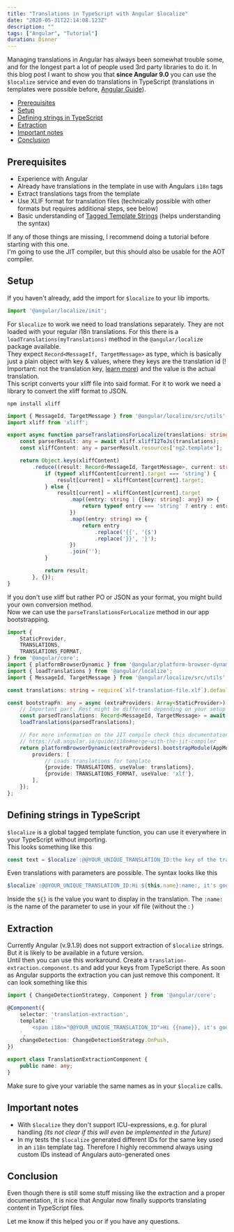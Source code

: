 ```yaml
---
title: "Translations in TypeScript with Angular $localize"
date: "2020-05-31T22:14:08.123Z"
description: ""
tags: ["Angular", "Tutorial"]
duration: Dinner
---
```


Managing translations in Angular has always been somewhat trouble some, and for the longest part a lot of people used 
3rd party libraries to do it. In this blog post I want to show you that **since Angular 9.0** you can use the `$localize` 
service and even do translations in TypeScript (translations in templates were possible before, 
[Angular Guide](https://angular.io/guide/i18n)).

- [Prerequisites](#prerequisites)
- [Setup](#setup)
- [Defining strings in TypeScript](#defining-strings-in-typescript)
- [Extraction](#extraction)
- [Important notes](#important-notes)
- [Conclusion](#conclusion)

## Prerequisites

* Experience with Angular
* Already have translations in the template in use with Angulars `i18n` tags
* Extract translations tags from the template
* Use XLIF format for translation files (technically possible with other formats but requires additional steps, see below)
* Basic understanding of [Tagged Template Strings](https://developer.mozilla.org/en-US/docs/Web/JavaScript/Reference/Template_literals)
 (helps understanding the syntax)

If any of those things are missing, I recommend doing a tutorial before starting with this one.  
I'm going to use the JIT compiler, but this should also be usable for the AOT compiler.

## Setup

If you haven't already, add the import for `$localize` to your lib imports.

```javascript
import '@angular/localize/init';
``` 

For `$localize` to work we need to load translations separately. They are not loaded with your regular i18n translations. 
For this there is a `loadTranslations(myTranslations)` method in the `@angular/localize` package available.  
They expect `Record<MessageIf, TargetMessage>` as type, which is basically just a plain object with key & values, where 
they keys are the translation id (! Important: not the translation key, [learn more](https://angular.io/guide/i18n#set-a-custom-id-for-persistence-and-maintenance)) 
and the value is the actual translation.  
This script converts your xliff file into said format. For it to work we need a library to convert the xliff format to 
JSON.

```
npm install xliff
```

```typescript
import { MessageId, TargetMessage } from '@angular/localize/src/utils';
import xliff from 'xliff';

export async function parseTranslationsForLocalize(translations: string): Promise<Record<MessageId, TargetMessage>> {
    const parserResult: any = await xliff.xliff12ToJs(translations);
    const xliffContent: any = parserResult.resources['ng2.template'];

    return Object.keys(xliffContent)
        .reduce((result: Record<MessageId, TargetMessage>, current: string) => {
            if (typeof xliffContent[current].target === 'string') {
                result[current] = xliffContent[current].target;
            } else {
                result[current] = xliffContent[current].target
                    .map((entry: string | {[key: string]: any}) => {
                        return typeof entry === 'string' ? entry : entry.Standalone['equiv-text'];
                    })
                    .map((entry: string) => {
                        return entry
                            .replace('{{', '{$')
                            .replace('}}', '}');
                    })
                    .join('');
            }

            return result;
        }, {});
}
```
If you don't use xliff but rather PO or JSON as your format, you might build your own conversion method.  
Now we can use the `parseTranslationsForLocalize` method in our app bootstrapping.
```typescript
import {
    StaticProvider,
    TRANSLATIONS,
    TRANSLATIONS_FORMAT,
} from '@angular/core';
import { platformBrowserDynamic } from '@angular/platform-browser-dynamic';
import { loadTranslations } from '@angular/localize';
import { MessageId, TargetMessage } from '@angular/localize/src/utils';

const translations: string = require(`xlf-translation-file.xlf`).default;

const bootstrapFn: any = async (extraProviders: Array<StaticProvider>): Promise<any> => {
    // Important part. Rest might be different depending on your setup
    const parsedTranslations: Record<MessageId, TargetMessage> = await parseTranslationsForLocalize(translations);
    loadTranslations(parsedTranslations);

    // For more information on the JIT compile check this documentation
    // https://v8.angular.io/guide/i18n#merge-with-the-jit-compiler
    return platformBrowserDynamic(extraProviders).bootstrapModule(AppModule, {
        providers: [
            // Loads translations for template
            {provide: TRANSLATIONS, useValue: translations},
            {provide: TRANSLATIONS_FORMAT, useValue: 'xlf'},
        ],
    });
};
```

## Defining strings in TypeScript
`$localize` is a global tagged template function, you can use it everywhere in your TypeScript without importing.  
This looks something like this

```javascript
const text = $localize`:@@YOUR_UNIQUE_TRANSLATION_ID:the key of the translation`
```

Even translations with parameters are possible. The syntax looks like this

```javascript
$localize`:@@YOUR_UNIQUE_TRANSLATION_ID:Hi ${this.name}:name:, it's good to see you`
```
Inside the `${}` is the value you want to display in the translation. The `:name:` is the name of the parameter to use in 
your xlf file (without the : )

## Extraction

Currently Angular (v.9.1.9) does not support extraction of `$localize` strings. But it is likely to be available in a future 
version.  
Until then you can use this workaround. Create a `translation-extraction.component.ts` and add your keys from TypeScript there. 
As soon as Angular supports the extraction you can just remove this component. It can look something like this

```typescript
import { ChangeDetectionStrategy, Component } from '@angular/core';

@Component({
    selector: 'translation-extraction',
    template: `
        <span i18n="@@YOUR_UNIQUE_TRANSLATION_ID">Hi {{name}}, it's good to see you</span>
    `,
    changeDetection: ChangeDetectionStrategy.OnPush,
})

export class TranslationExtractionComponent {
    public name: any;
}
``` 

Make sure to give your variable the same names as in your `$localize` calls. 

## Important notes
* With `$localize` they don't support ICU-expressions, e.g. for plural handling *(its not clear if this will even be implemented 
in the future)*
* In my tests the `$localize` generated different IDs for the same key used in an `i18n` template tag. Therefore 
I highly recommend always using custom IDs instead of Angulars auto-generated ones

## Conclusion
Even though there is still some stuff missing like the extraction and a proper documentation, it is nice that Angular now 
finally supports translating content in TypeScript files. 

Let me know if this helped you or if you have any questions.
